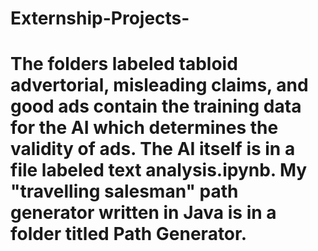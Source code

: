 # Externship-Projects-
# The folders labeled tabloid advertorial, misleading claims, and good ads contain the training data for the AI which determines the validity of ads. The AI itself is in a file labeled text analysis.ipynb. My "travelling salesman" path generator written in Java is in a folder titled Path Generator. 
